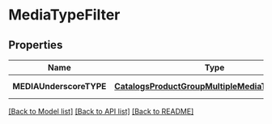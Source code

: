 # MediaTypeFilter

## Properties
Name | Type | Description | Notes
------------ | ------------- | ------------- | -------------
**MEDIAUnderscoreTYPE** | [**CatalogsProductGroupMultipleMediaTypesCriteria**](.md) |  | [default to null]

[[Back to Model list]](../README.md#documentation-for-models) [[Back to API list]](../README.md#documentation-for-api-endpoints) [[Back to README]](../README.md)


